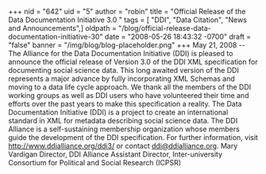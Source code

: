 +++
nid = "642"
uid = "5"
author = "robin"
title = "Official Release of the Data Documentation Initiative 3.0 "
tags = [ "DDI", "Data Citation", "News and Announcements",]
oldpath = "/blog/official-release-data-documentation-initiative-30"
date = "2008-05-26 18:43:32 -0700"
draft = "false"
banner = "/img/blog/blog-placeholder.png"
+++
May 21, 2008 -- The Alliance for the Data Documentation Initiative
(DDI) is pleased to announce the official release of Version 3.0 of the
DDI XML specification for documenting social science data. This long
awaited version of the DDI represents a major advance by fully
incorporating XML Schemas and moving to a data life cycle approach. We
thank all the members of the DDI working groups as well as DDI users who
have volunteered their time and efforts over the past years to make this
specification a reality. The Data Documentation Initiative (DDI) is a
project to create an international standard in XML for metadata
describing social science data. The DDI Alliance is a self-sustaining
membership organization whose members guide the development of the DDI
specification. For further information, visit
<http://www.ddialliance.org/ddi3/> or contact <ddi@ddialliance.org>.
Mary Vardigan Director, DDI Alliance Assistant Director,
Inter-university Consortium for Political and Social Research (ICPSR)
